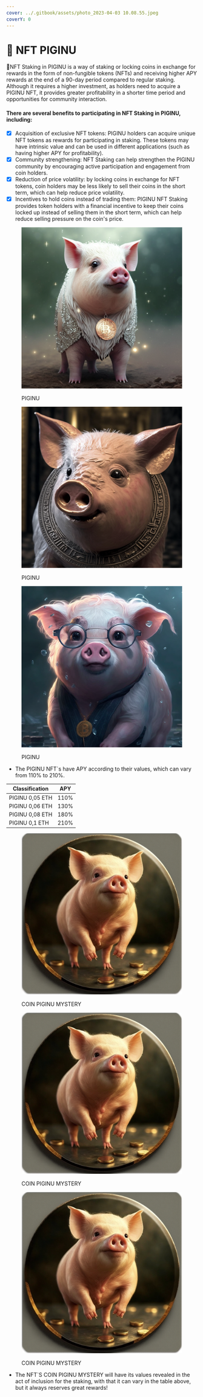 ```yaml
---
cover: ../.gitbook/assets/photo_2023-04-03 10.08.55.jpeg
coverY: 0
---
```


# 🐽 NFT PIGINU

🐷NFT Staking in PIGINU is a way of staking or locking coins in exchange for rewards in the form of non-fungible tokens (NFTs) and receiving higher APY rewards at the end of a 90-day period compared to regular staking. Although it requires a higher investment, as holders need to acquire a PIGINU NFT, it provides greater profitability in a shorter time period and opportunities for community interaction.

#### There are several benefits to participating in NFT Staking in PIGINU, including:

* [x] Acquisition of exclusive NFT tokens: PIGINU holders can acquire unique NFT tokens as rewards for participating in staking. These tokens may have intrinsic value and can be used in different applications (such as having higher APY for profitability).
* [x] Community strengthening: NFT Staking can help strengthen the PIGINU community by encouraging active participation and engagement from coin holders.
* [x] Reduction of price volatility: by locking coins in exchange for NFT tokens, coin holders may be less likely to sell their coins in the short term, which can help reduce price volatility.
* [x] Incentives to hold coins instead of trading them: PIGINU NFT Staking provides token holders with a financial incentive to keep their coins locked up instead of selling them in the short term, which can help reduce selling pressure on the coin's price.

<div>

<figure><img src="../.gitbook/assets/14.png" alt=""><figcaption><p>PIGINU </p></figcaption></figure>

 

<figure><img src="../.gitbook/assets/PIG 6.png" alt=""><figcaption><p>PIGINU</p></figcaption></figure>

 

<figure><img src="../.gitbook/assets/PIG 1 ANIME.png" alt=""><figcaption><p>PIGINU</p></figcaption></figure>

</div>

* The PIGINU NFT\`s have APY according to their values, which can vary from 110% to 210%.

| Classification  |  APY |
| --------------- | :--: |
| PIGINU 0,05 ETH | 110% |
| PIGINU 0,06 ETH | 130% |
| PIGINU 0,08 ETH | 180% |
| PIGINU 0,1 ETH  | 210% |

<div>

<figure><img src="../.gitbook/assets/coin ].png" alt=""><figcaption><p>COIN PIGINU MYSTERY</p></figcaption></figure>

 

<figure><img src="../.gitbook/assets/coin ].png" alt=""><figcaption><p>COIN PIGINU MYSTERY</p></figcaption></figure>

 

<figure><img src="../.gitbook/assets/coin ].png" alt=""><figcaption><p>COIN PIGINU MYSTERY</p></figcaption></figure>

</div>

* The NFT\`S COIN PIGINU MYSTERY will have its values revealed in the act of inclusion for the staking, with that it can vary in the table above, but it always reserves great rewards!
